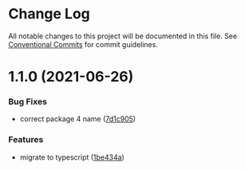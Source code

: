# Change Log

All notable changes to this project will be documented in this file.
See [Conventional Commits](https://conventionalcommits.org) for commit guidelines.

# 1.1.0 (2021-06-26)


### Bug Fixes

* correct package 4 name ([7d1c905](https://github.com/samuraitruong/lerna-workspace/commit/7d1c905c3cec957a8b0e8e31e87d43805322ad75))


### Features

* migrate to typescript ([1be434a](https://github.com/samuraitruong/lerna-workspace/commit/1be434a1c63cf779bab1dcdd10cb3faed5625e0c))
